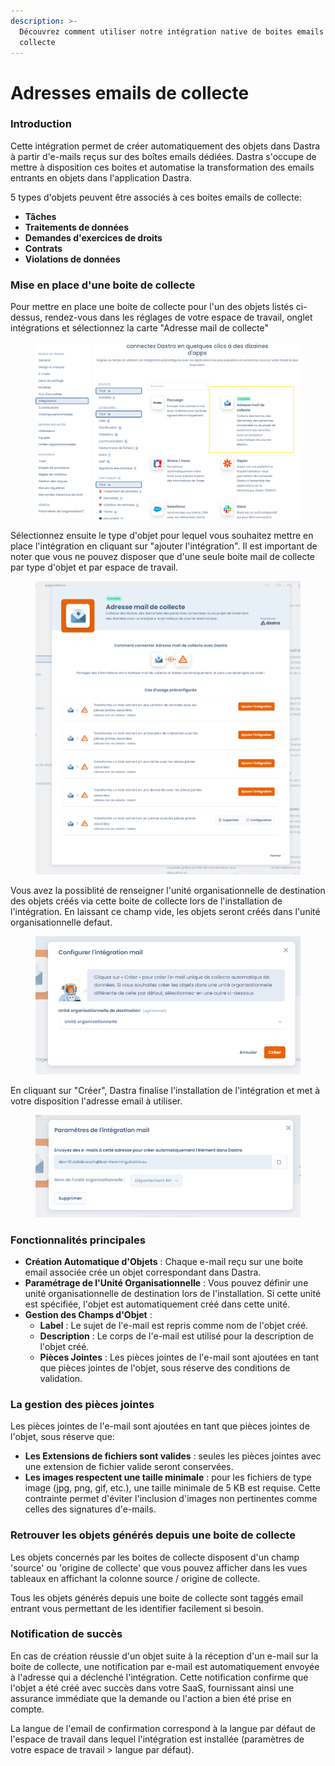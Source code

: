 ```yaml
---
description: >-
  Découvrez comment utiliser notre intégration native de boites emails de
  collecte
---
```


# Adresses emails de collecte

### Introduction

Cette intégration permet de créer automatiquement des objets dans Dastra à partir d'e-mails reçus sur des boîtes emails dédiées. Dastra s'occupe de mettre à disposition ces boites et automatise la transformation des emails entrants en objets dans l'application Dastra.

5 types d'objets peuvent être associés à ces boites emails de collecte:

* **Tâches**
* **Traitements de données**
* **Demandes d'exercices de droits**
* **Contrats**
* **Violations de données**

### Mise en place d'une boite de collecte

Pour mettre en place une boite de collecte pour l'un des objets listés ci-dessus, rendez-vous dans les réglages de votre espace de travail, onglet intégrations et sélectionnez la carte "Adresse mail de collecte"

<figure><img src="../../.gitbook/assets/image (379).png" alt=""><figcaption></figcaption></figure>

Sélectionnez ensuite le type d'objet pour lequel vous souhaitez mettre en place l'intégration en cliquant sur "ajouter l'intégration". Il est important de noter que vous ne pouvez disposer que d'une seule boite mail de collecte par type d'objet et par espace de travail.

<figure><img src="../../.gitbook/assets/image (380).png" alt=""><figcaption></figcaption></figure>

Vous avez la possiblité de renseigner l'unité organisationnelle de destination des objets créés via cette boite de collecte lors de l'installation de l'intégration. En laissant ce champ vide, les objets seront créés dans l'unité organisationnelle defaut.

<figure><img src="../../.gitbook/assets/image (381).png" alt=""><figcaption></figcaption></figure>

En cliquant sur "Créer", Dastra finalise l'installation de l'intégration et met à votre disposition l'adresse email à utiliser.

<figure><img src="../../.gitbook/assets/image (382).png" alt=""><figcaption></figcaption></figure>

### Fonctionnalités principales

* **Création Automatique d'Objets** : Chaque e-mail reçu sur une boite email associée crée un objet correspondant dans Dastra.
* **Paramétrage de l'Unité Organisationnelle** : Vous pouvez définir une unité organisationnelle de destination lors de l'installation. Si cette unité est spécifiée, l'objet est automatiquement créé dans cette unité.
* **Gestion des Champs d'Objet** :
  * **Label** : Le sujet de l'e-mail est repris comme nom de l'objet créé.
  * **Description** : Le corps de l'e-mail est utilisé pour la description de l'objet créé.
  * **Pièces Jointes** : Les pièces jointes de l'e-mail sont ajoutées en tant que pièces jointes de l'objet, sous réserve des conditions de validation.

### La gestion des pièces jointes

Les pièces jointes de l'e-mail sont ajoutées en tant que pièces jointes de l'objet, sous réserve que:

* **Les Extensions de fichiers sont valides** : seules les pièces jointes avec une extension de fichier valide seront conservées.
* **Les images respectent une taille minimale** : pour les fichiers de type image (jpg, png, gif, etc.), une taille minimale de 5 KB est requise. Cette contrainte permet d'éviter l'inclusion d'images non pertinentes comme celles des signatures d'e-mails.

### Retrouver les objets générés depuis une boite de collecte

Les objets concernés par les boites de collecte disposent d'un champ 'source' ou 'origine de collecte' que vous pouvez afficher dans les vues tableaux en affichant la colonne source / origine de collecte.

Tous les objets générés depuis une boite de collecte sont taggés email entrant vous permettant de les identifier facilement si besoin.

### Notification de succès

En cas de création réussie d'un objet suite à la réception d'un e-mail sur la boite de collecte, une notification par e-mail est automatiquement envoyée à l'adresse qui a déclenché l'intégration. Cette notification confirme que l'objet a été créé avec succès dans votre SaaS, fournissant ainsi une assurance immédiate que la demande ou l'action a bien été prise en compte.

La langue de l'email de confirmation correspond à la langue par défaut de l'espace de travail dans lequel l'intégration est installée (paramètres de votre espace de travail > langue par défaut).
